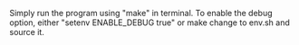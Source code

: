 Simply run the program using "make" in terminal.
To enable the debug option, either "setenv ENABLE_DEBUG true" or make change to env.sh and source it.
